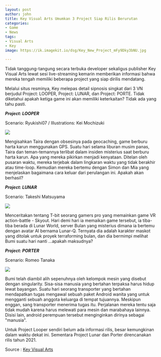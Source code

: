 ```yaml
---
layout: post
author: john
title: Key Visual Arts Umumkan 3 Project Siap Rilis Berurutan
categories:
- Game
- News
tags:
- Visual Arts
- Key
image: https://ik.imagekit.io/dsg/Key_New_Project_mFy9Dky3bNU.jpg

---
```

Tidak tanggung-tangung secara terbuka developer sekaligus publisher Key Visual Arts lewat sesi live-streaming kemarin memberikan informasi bahwa mereka tengah memiliki beberapa project yang siap dirilis mendatang.

Melalui situs resminya, Key melepas detail sipnosis singkat dari 3 VN berjudul Project: LOOPER, Project: LUNAR, dan Project: PORTE. Tidak diketahui apakah ketiga game ini akan memiliki keterkaitan? Tidak ada yang tahu pasti.

**_Project: LOOPER_**

Scenario: Ryukishi07 / Illustrations: Kei Mochizuki

![](https://ik.imagekit.io/dsg/Project_looper_ER9cA7wBPPN.jpg)

Mengisahkan Taira dengan obsesinya pada geocaching, game berburu harta karun menggunakan GPS. Suatu hari selama liburan musim panas, Taira dan teman-temannya terlibat dalam insiden misterius saat berburu harta karun. Apa yang mereka pikirkan menjadi kenyataan. Ditelan oleh pusaran waktu, mereka terjebak dalam lingkaran waktu yang tidak berakhir atau time-loop. Kemudian mereka bertemu dengan Simon dan Mia yang menjelaskan bagaimana cara keluar dari perulangan ini. Apakah akan berhasil?

**_Project: LUNAR_**

Scenario: Takeshi Matsuyama

![](https://ik.imagekit.io/dsg/Project_Lunar_DAVhbaziRKU.jpg)

Menceritakan tentang T-bit seorang gamers pro yang memainkan game VR action-battle - Skyout. Hari demi hari ia memaikan game tersebut, ia tiba-tiba berada di Lunar World, server Bulan yang misterius dimana ia bertemu dengan avatar AI bernama Lunar-Q. Ternyata dia adalah karakter maskot yang ditolak untuk proyek terraforming bulan, dan dia bermimpi melihat Bumi suatu hari nanti ...apakah maksudnya?

**_Project: PORTER_**

Scenario: Romeo Tanaka

![](https://ik.imagekit.io/dsg/Project_Porter_QM_6_oftnRN.jpg)

Bumi telah diambil alih sepenuhnya oleh kelompok mesin yang disebut dengan singularity. Sisa-sisa manusia yang bertahan terpaksa harus hidup lewat bayangan. Suatu hari seorang transporter yang bertahan mendapatkan tugas mengawal sebuah paket Android wanita yang untuk mengganti sebuah anggota keluarga di tempat tujuannya. Meskipun enggan, sang transporter menerima tugas itu. Perjalanan mereka tentu saja tidak mudah karena harus melewati para mesin dan marabahaya lainnya. Disisi lain, android perempuan tersebut menginginkan dirinya sebagai "manusia".

Untuk Project Looper sendiri belum ada informasi rilis, besar kemungkinan dalam waktu dekat ini. Sementara Project Lunar dan Porter direncanakan rilis tahun 2021.

Source : [Key Visual Arts](https://key.visualarts.gr.jp/kinetic/product.html?fbclid=IwAR3Qk6h9WVRb7evh-9CdZy0jzgZUhXXT6sR3Etzq8flIwuXlL6AD0VlCsDs)